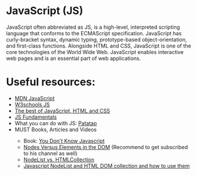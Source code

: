 # JavaScript (JS)
JavaScript often abbreviated as JS, is a high-level, interpreted scripting language that conforms to the ECMAScript specification. JavaScript has curly-bracket syntax, dynamic typing, prototype-based object-orientation, and first-class functions.  Alongside HTML and CSS, JavaScript is one of the core technologies of the World Wide Web. JavaScript enables interactive web pages and is an essential part of web applications.

# Useful resources:
<ul>
  <li><a href="https://developer.mozilla.org/en-US/docs/Web/JavaScript"> MDN JavaScript</a></li>
  <li><a href="https://www.w3schools.com/js/">W3schools JS</a></li>
   <li><a href="https://bestofjs.org/">The best of JavaScript, HTML and CSS </a></li>
  <li><a href="https://github.com/HackTechGO/fundamentals">JS Fundamentals</a></li>
  <li>What you can do with JS: <a href="https://patatap.com/">Patatap</a></li>
   <li>MUST Books, Articles and Videos</li> 
    <ul> 
      <li>Book: <a href="https://github.com/HackTechGO/You-Dont-Know-JS">You Don't Know Javascript</a></li>
     <li><a href="https://www.youtube.com/watch?v=y3itGTCseAk">Nodes Versus Elements in the DOM</a> (Recommend to get subscribed to his channel as well)</li>
    <li><a href="https://www.bitdegree.org/learn/nodelist#nodelist-main-tips">NodeList vs. HTMLCollection</a></li>
    <li><a href="https://www.nikpro.com.au/javascript-nodelist-and-html-dom-collection-and-how-to-use-them/">Javascript NodeList and HTML DOM collection and how to use them </a></li>
  </ul>
</ul>
